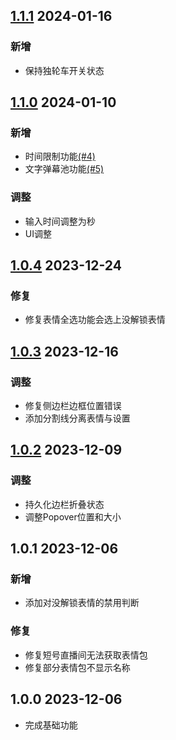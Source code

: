 ## [1.1.1](https://github.com/ADJazzzz/BLSPAM/compare/1.1.0...1.1.1) 2024-01-16

### 新增

-   保持独轮车开关状态

## [1.1.0](https://github.com/ADJazzzz/BLSPAM/compare/1.0.4...1.1.0) 2024-01-10

### 新增

-   时间限制功能[(#4)](https://github.com/ADJazzzz/BLSPAM/issues/4)
-   文字弹幕池功能[(#5)](https://github.com/ADJazzzz/BLSPAM/issues/5)

### 调整

-   输入时间调整为秒
-   UI调整

## [1.0.4](https://github.com/ADJazzzz/BLSPAM/compare/1.0.3...1.0.4) 2023-12-24

### 修复

-   修复表情全选功能会选上没解锁表情

## [1.0.3](https://github.com/ADJazzzz/BLSPAM/compare/1.0.2...1.0.3) 2023-12-16

### 调整

-   修复侧边栏边框位置错误
-   添加分割线分离表情与设置

## [1.0.2](https://github.com/ADJazzzz/BLSPAM/compare/1.0.1...1.0.2) 2023-12-09

### 调整

-   持久化边栏折叠状态
-   调整Popover位置和大小

## 1.0.1 2023-12-06

### 新增

-   添加对没解锁表情的禁用判断

### 修复

-   修复短号直播间无法获取表情包
-   修复部分表情包不显示名称

## 1.0.0 2023-12-06

-   完成基础功能
